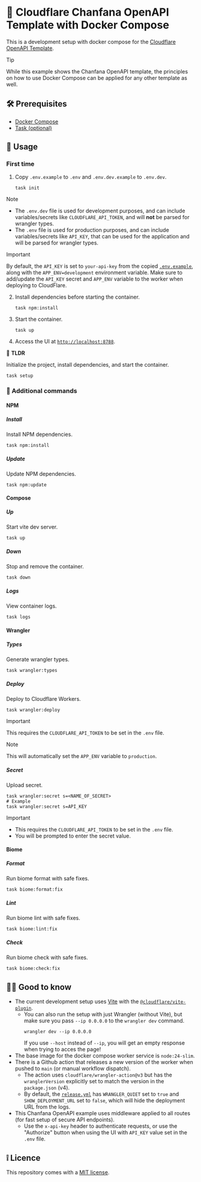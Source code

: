 # 🐋 Cloudflare Chanfana OpenAPI Template with Docker Compose

This is a development setup with docker compose for the [Cloudflare OpenAPI Template](https://github.com/cloudflare/templates/tree/main/chanfana-openapi-template).

> [!TIP]
> While this example shows the Chanfana OpenAPI template, the principles on how to use Docker Compose can be applied for any other template as well.

## 🛠️ Prerequisites

* [Docker Compose](https://docs.docker.com/compose/install/)
* [Task (optional)](https://taskfile.dev/installation/)

## 📜 Usage

### First time

1. Copy `.env.example` to `.env` and `.env.dev.example` to `.env.dev`.

    ```shell
    task init
    ```
    
> [!NOTE]
> - The `.env.dev` file is used for development purposes, and can include variables/secrets like `CLOUDFLARE_API_TOKEN`, and will **not** be parsed for wrangler types.
> - The `.env` file is used for production purposes, and can include variables/secrets like `API_KEY`, that can be used for the application and will be parsed for wrangler types.

> [!IMPORTANT]
> By default, the `API_KEY` is set to `your-api-key` from the copied [`.env.example`](./.env.example), along with the `APP_ENV=development` environment variable. Make sure to add/update the `API_KEY` secret and `APP_ENV` variable to the worker when deploying to CloudFlare.

2. Install dependencies before starting the container.

    ```shell
    task npm:install
    ```

3. Start the container.

    ```shell
    task up
    ```
4. Access the UI at [`http://localhost:8788`](http://localhost:8788).

🚀 **TLDR**

Initialize the project, install dependencies, and start the container.

```shell
task setup
```

### 🐚 Additional commands

#### NPM 

##### Install

Install NPM dependencies.

```shell
task npm:install
```

##### Update

Update NPM dependencies.

```shell
task npm:update
```

#### Compose

##### Up

Start vite dev server.

```shell
task up
```

##### Down

Stop and remove the container.

```shell
task down
```

##### Logs

View container logs.

```shell
task logs
```

#### Wrangler

##### Types

Generate wrangler types.

```shell
task wrangler:types
```

##### Deploy

Deploy to Cloudflare Workers.

```shell
task wrangler:deploy
```

> [!IMPORTANT]  
> This requires the `CLOUDFLARE_API_TOKEN` to be set in the `.env` file.


> [!NOTE]
> This will automatically set the `APP_ENV` variable to `production`.

##### Secret

Upload secret.

```shell
task wrangler:secret s=<NAME_OF_SECRET>
# Example
task wrangler:secret s=API_KEY
```

> [!IMPORTANT]  
> - This requires the `CLOUDFLARE_API_TOKEN` to be set in the `.env` file.
> - You will be prompted to enter the secret value.

#### Biome

##### Format

Run biome format with safe fixes.

```shell
task biome:format:fix
```

##### Lint

Run biome lint with safe fixes.

```shell
task biome:lint:fix
```

##### Check

Run biome check with safe fixes.

```shell
task biome:check:fix
```

## 🧑‍🏫 Good to know

- The current development setup uses [Vite](https://vite.dev/) with the [`@cloudflare/vite-plugin`](https://www.npmjs.com/package/@cloudflare/vite-plugin).
  - You can also run the setup with just Wrangler (without Vite), but make sure you pass `--ip 0.0.0.0` to the `wrangler dev` command.
    ```shell
    wrangler dev --ip 0.0.0.0
    ```
    If you use `--host` instead of `--ip`, you will get an empty response when trying to acces the page!
- The base image for the docker compose worker service is `node:24-slim`.
- There is a Github action that releases a new version of the worker when pushed to `main` (or manual workflow dispatch).
  - The action uses `cloudflare/wrangler-action@v3` but has the `wranglerVersion` explicitly set to match the version in the `package.json` (v4).
  - By default, the [`release.yml`](.github/workflows/release.yml) has `WRANGLER_QUIET` set to `true` and `SHOW_DEPLOYMENT_URL` set to `false`, which will hide the deployment URL from the logs.
- This Chanfana OpenAPI example uses middleware applied to all routes (for fast setup of secure API endpoints).
  - Use the `x-api-key` header to authenticate requests, or use the "Authorize" button when using the UI with `API_KEY` value set in the `.env` file.

## ❕ Licence

This repository comes with a [MIT license](./LICENSE).
